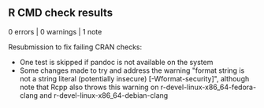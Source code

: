 ## R CMD check results

0 errors | 0 warnings | 1 note

Resubmission to fix failing CRAN checks:

- One test is skipped if pandoc is not available on the system
- Some changes made to try and address the warning "format string is not a 
string literal (potentially insecure) [-Wformat-security]", although note 
that Rcpp also throws this warning on r-devel-linux-x86_64-fedora-clang and 
r-devel-linux-x86_64-debian-clang
